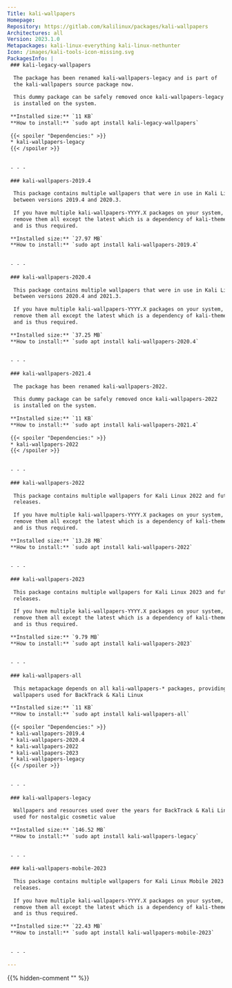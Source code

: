 ```yaml
---
Title: kali-wallpapers
Homepage: 
Repository: https://gitlab.com/kalilinux/packages/kali-wallpapers
Architectures: all
Version: 2023.1.0
Metapackages: kali-linux-everything kali-linux-nethunter 
Icon: /images/kali-tools-icon-missing.svg
PackagesInfo: |
 ### kali-legacy-wallpapers
 
  The package has been renamed kali-wallpapers-legacy and is part of
  the kali-wallpapers source package now.
   
  This dummy package can be safely removed once kali-wallpapers-legacy
  is installed on the system.
 
 **Installed size:** `11 KB`  
 **How to install:** `sudo apt install kali-legacy-wallpapers`  
 
 {{< spoiler "Dependencies:" >}}
 * kali-wallpapers-legacy
 {{< /spoiler >}}
 
 
 - - -
 
 ### kali-wallpapers-2019.4
 
  This package contains multiple wallpapers that were in use in Kali Linux
  between versions 2019.4 and 2020.3.
   
  If you have multiple kali-wallpapers-YYYY.X packages on your system, you can
  remove them all except the latest which is a dependency of kali-themes-common
  and is thus required.
 
 **Installed size:** `27.97 MB`  
 **How to install:** `sudo apt install kali-wallpapers-2019.4`  
 
 
 - - -
 
 ### kali-wallpapers-2020.4
 
  This package contains multiple wallpapers that were in use in Kali Linux
  between versions 2020.4 and 2021.3.
   
  If you have multiple kali-wallpapers-YYYY.X packages on your system, you can
  remove them all except the latest which is a dependency of kali-themes-common
  and is thus required.
 
 **Installed size:** `37.25 MB`  
 **How to install:** `sudo apt install kali-wallpapers-2020.4`  
 
 
 - - -
 
 ### kali-wallpapers-2021.4
 
  The package has been renamed kali-wallpapers-2022.
   
  This dummy package can be safely removed once kali-wallpapers-2022
  is installed on the system.
 
 **Installed size:** `11 KB`  
 **How to install:** `sudo apt install kali-wallpapers-2021.4`  
 
 {{< spoiler "Dependencies:" >}}
 * kali-wallpapers-2022
 {{< /spoiler >}}
 
 
 - - -
 
 ### kali-wallpapers-2022
 
  This package contains multiple wallpapers for Kali Linux 2022 and future
  releases.
   
  If you have multiple kali-wallpapers-YYYY.X packages on your system, you can
  remove them all except the latest which is a dependency of kali-themes-common
  and is thus required.
 
 **Installed size:** `13.28 MB`  
 **How to install:** `sudo apt install kali-wallpapers-2022`  
 
 
 - - -
 
 ### kali-wallpapers-2023
 
  This package contains multiple wallpapers for Kali Linux 2023 and future
  releases.
   
  If you have multiple kali-wallpapers-YYYY.X packages on your system, you can
  remove them all except the latest which is a dependency of kali-themes-common
  and is thus required.
 
 **Installed size:** `9.79 MB`  
 **How to install:** `sudo apt install kali-wallpapers-2023`  
 
 
 - - -
 
 ### kali-wallpapers-all
 
  This metapackage depends on all kali-wallpapers-* packages, providing all the
  wallpapers used for BackTrack & Kali Linux
 
 **Installed size:** `11 KB`  
 **How to install:** `sudo apt install kali-wallpapers-all`  
 
 {{< spoiler "Dependencies:" >}}
 * kali-wallpapers-2019.4
 * kali-wallpapers-2020.4
 * kali-wallpapers-2022
 * kali-wallpapers-2023
 * kali-wallpapers-legacy
 {{< /spoiler >}}
 
 
 - - -
 
 ### kali-wallpapers-legacy
 
  Wallpapers and resources used over the years for BackTrack & Kali Linux,
  used for nostalgic cosmetic value
 
 **Installed size:** `146.52 MB`  
 **How to install:** `sudo apt install kali-wallpapers-legacy`  
 
 
 - - -
 
 ### kali-wallpapers-mobile-2023
 
  This package contains multiple wallpapers for Kali Linux Mobile 2023 and future
  releases.
   
  If you have multiple kali-wallpapers-YYYY.X packages on your system, you can
  remove them all except the latest which is a dependency of kali-themes-common
  and is thus required.
 
 **Installed size:** `22.43 MB`  
 **How to install:** `sudo apt install kali-wallpapers-mobile-2023`  
 
 
 - - -
 
---
```

{{% hidden-comment "<!--Do not edit anything above this line-->" %}}

